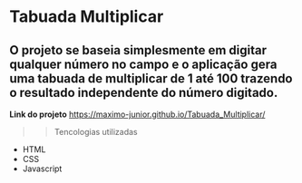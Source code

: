 # Tabuada Multiplicar 

## O projeto se baseia simplesmente em digitar qualquer número no campo e o aplicação gera uma tabuada de multiplicar de 1 até 100 trazendo o resultado independente do número digitado.

**Link do projeto** https://maximo-junior.github.io/Tabuada_Multiplicar/

>> Tencologias utilizadas

- HTML
- CSS
- Javascript
